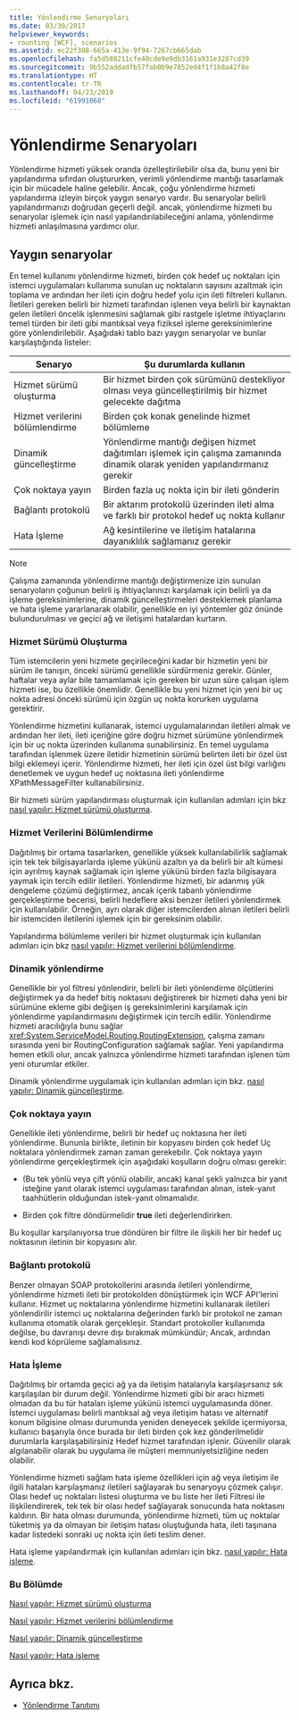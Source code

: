 ```yaml
---
title: Yönlendirme Senaryoları
ms.date: 03/30/2017
helpviewer_keywords:
- rounting [WCF], scenarios
ms.assetid: ec22f308-665a-413e-9f94-7267cb665dab
ms.openlocfilehash: fa5d588211cfe40cde9e9db3161a931e3287cd39
ms.sourcegitcommit: 9b552addadfb57fab0b9e7852ed4f1f1b8a42f8e
ms.translationtype: HT
ms.contentlocale: tr-TR
ms.lasthandoff: 04/23/2019
ms.locfileid: "61991068"
---
```

# <a name="routing-scenarios"></a>Yönlendirme Senaryoları
Yönlendirme hizmeti yüksek oranda özelleştirilebilir olsa da, bunu yeni bir yapılandırma sıfırdan oluştururken, verimli yönlendirme mantığı tasarlamak için bir mücadele haline gelebilir.  Ancak, çoğu yönlendirme hizmeti yapılandırma izleyin birçok yaygın senaryo vardır. Bu senaryolar belirli yapılandırmanızı doğrudan geçerli değil. ancak, yönlendirme hizmeti bu senaryolar işlemek için nasıl yapılandırılabileceğini anlama, yönlendirme hizmeti anlaşılmasına yardımcı olur.  
  
## <a name="common-scenarios"></a>Yaygın senaryolar  
 En temel kullanımı yönlendirme hizmeti, birden çok hedef uç noktaları için istemci uygulamaları kullanıma sunulan uç noktaların sayısını azaltmak için toplama ve ardından her ileti için doğru hedef yolu için ileti filtreleri kullanın. İletileri gereken belirli bir hizmeti tarafından işlenen veya belirli bir kaynaktan gelen iletileri öncelik işlenmesini sağlamak gibi rastgele işletme ihtiyaçlarını temel türden bir ileti gibi mantıksal veya fiziksel işleme gereksinimlerine göre yönlendirilebilir. Aşağıdaki tablo bazı yaygın senaryolar ve bunlar karşılaştığında listeler:  
  
|Senaryo|Şu durumlarda kullanın|  
|--------------|--------------|  
|Hizmet sürümü oluşturma|Bir hizmet birden çok sürümünü destekliyor olması veya güncelleştirilmiş bir hizmet gelecekte dağıtma|  
|Hizmet verilerini bölümlendirme|Birden çok konak genelinde hizmet bölümleme|  
|Dinamik güncelleştirme|Yönlendirme mantığı değişen hizmet dağıtımları işlemek için çalışma zamanında dinamik olarak yeniden yapılandırmanız gerekir|  
|Çok noktaya yayın|Birden fazla uç nokta için bir ileti gönderin|  
|Bağlantı protokolü|Bir aktarım protokolü üzerinden ileti alma ve farklı bir protokol hedef uç nokta kullanır|  
|Hata İşleme|Ağ kesintilerine ve iletişim hatalarına dayanıklılık sağlamanız gerekir|  
  
> [!NOTE]
>  Çalışma zamanında yönlendirme mantığı değiştirmenize izin sunulan senaryoların çoğunun belirli iş ihtiyaçlarınızı karşılamak için belirli ya da işleme gereksinimlerine, dinamik güncelleştirmeleri desteklemek planlama ve hata işleme yararlanarak olabilir, genellikle en iyi yöntemler göz önünde bulundurulması ve geçici ağ ve iletişimi hatalardan kurtarın.  
  
### <a name="service-versioning"></a>Hizmet Sürümü Oluşturma  
 Tüm istemcilerin yeni hizmete geçirileceğini kadar bir hizmetin yeni bir sürüm ile tanışın, önceki sürümü genellikle sürdürmeniz gerekir. Günler, haftalar veya aylar bile tamamlamak için gereken bir uzun süre çalışan işlem hizmeti ise, bu özellikle önemlidir. Genellikle bu yeni hizmet için yeni bir uç nokta adresi önceki sürümü için özgün uç nokta korurken uygulama gerektirir.  
  
 Yönlendirme hizmetini kullanarak, istemci uygulamalarından iletileri almak ve ardından her ileti, ileti içeriğine göre doğru hizmet sürümüne yönlendirmek için bir uç nokta üzerinden kullanıma sunabilirsiniz. En temel uygulama tarafından işlenmek üzere iletidir hizmetinin sürümü belirten ileti bir özel üst bilgi eklemeyi içerir. Yönlendirme hizmeti, her ileti için özel üst bilgi varlığını denetlemek ve uygun hedef uç noktasına ileti yönlendirme XPathMessageFilter kullanabilirsiniz.  
  
 Bir hizmeti sürüm yapılandırması oluşturmak için kullanılan adımları için bkz [nasıl yapılır: Hizmet sürümü oluşturma](../../../../docs/framework/wcf/feature-details/how-to-service-versioning.md).
  
### <a name="service-data-partitioning"></a>Hizmet Verilerini Bölümlendirme  
 Dağıtılmış bir ortama tasarlarken, genellikle yüksek kullanılabilirlik sağlamak için tek tek bilgisayarlarda işleme yükünü azaltın ya da belirli bir alt kümesi için ayrılmış kaynak sağlamak için işleme yükünü birden fazla bilgisayara yaymak için tercih edilir iletileri. Yönlendirme hizmeti, bir adanmış yük dengeleme çözümü değiştirmez, ancak içerik tabanlı yönlendirme gerçekleştirme becerisi, belirli hedeflere aksi benzer iletileri yönlendirmek için kullanılabilir. Örneğin, ayrı olarak diğer istemcilerden alınan iletileri belirli bir istemciden iletilerini işlemek için bir gereksinim olabilir.  
  
 Yapılandırma bölümleme verileri bir hizmet oluşturmak için kullanılan adımları için bkz [nasıl yapılır: Hizmet verilerini bölümlendirme](../../../../docs/framework/wcf/feature-details/how-to-service-data-partitioning.md).  
  
### <a name="dynamic-routing"></a>Dinamik yönlendirme  
 Genellikle bir yol filtresi yönlendirir, belirli bir ileti yönlendirme ölçütlerini değiştirmek ya da hedef bitiş noktasını değiştirerek bir hizmeti daha yeni bir sürümüne ekleme gibi değişen iş gereksinimlerini karşılamak için yönlendirme yapılandırmasını değiştirmek için tercih edilir. Yönlendirme hizmeti aracılığıyla bunu sağlar <xref:System.ServiceModel.Routing.RoutingExtension>, çalışma zamanı sırasında yeni bir RoutingConfiguration sağlamak sağlar. Yeni yapılandırma hemen etkili olur, ancak yalnızca yönlendirme hizmeti tarafından işlenen tüm yeni oturumlar etkiler.  
  
 Dinamik yönlendirme uygulamak için kullanılan adımları için bkz. [nasıl yapılır: Dinamik güncelleştirme](../../../../docs/framework/wcf/feature-details/how-to-dynamic-update.md).
  
### <a name="multicast"></a>Çok noktaya yayın  
 Genellikle ileti yönlendirme, belirli bir hedef uç noktasına her ileti yönlendirme.  Bununla birlikte, iletinin bir kopyasını birden çok hedef Uç noktalara yönlendirmek zaman zaman gerekebilir. Çok noktaya yayın yönlendirme gerçekleştirmek için aşağıdaki koşulların doğru olması gerekir:  
  
- (Bu tek yönlü veya çift yönlü olabilir, ancak) kanal şekli yalnızca bir yanıt isteğine yanıt olarak istemci uygulaması tarafından alınan, istek-yanıt taahhütlerin olduğundan istek-yanıt olmamalıdır.  
  
- Birden çok filtre döndürmelidir **true** ileti değerlendirirken.  
  
 Bu koşullar karşılanıyorsa true döndüren bir filtre ile ilişkili her bir hedef uç noktasının iletinin bir kopyasını alır.  
  
### <a name="protocol-bridging"></a>Bağlantı protokolü  
 Benzer olmayan SOAP protokollerini arasında iletileri yönlendirme, yönlendirme hizmeti ileti bir protokolden dönüştürmek için WCF API'lerini kullanır. Hizmet uç noktalarına yönlendirme hizmetini kullanarak iletileri yönlendirilir istemci uç noktalarına değerinden farklı bir protokol ne zaman kullanıma otomatik olarak gerçekleşir. Standart protokoller kullanımda değilse, bu davranışı devre dışı bırakmak mümkündür; Ancak, ardından kendi kod köprüleme sağlamalısınız.
  
### <a name="error-handling"></a>Hata İşleme  
 Dağıtılmış bir ortamda geçici ağ ya da iletişim hatalarıyla karşılaşırsanız sık karşılaşılan bir durum değil. Yönlendirme hizmeti gibi bir aracı hizmeti olmadan da bu tür hataları işleme yükünü istemci uygulamasında döner. İstemci uygulaması belirli mantıksal ağ veya iletişim hatası ve alternatif konum bilgisine olması durumunda yeniden deneyecek şekilde içermiyorsa, kullanıcı başarıyla önce burada bir ileti birden çok kez gönderilmelidir durumlarla karşılaşabilirsiniz Hedef hizmet tarafından işlenir. Güvenilir olarak algılanabilir olarak bu uygulama ile müşteri memnuniyetsizliğine neden olabilir.  
  
 Yönlendirme hizmeti sağlam hata işleme özellikleri için ağ veya iletişim ile ilgili hataları karşılaşmanız iletileri sağlayarak bu senaryoyu çözmek çalışır. Olası hedef uç noktaları listesi oluşturma ve bu liste her ileti Filtresi ile ilişkilendirerek, tek tek bir olası hedef sağlayarak sonucunda hata noktasını kaldırın. Bir hata olması durumunda, yönlendirme hizmeti, tüm uç noktalar tüketmiş ya da olmayan bir iletişim hatası oluştuğunda hata, ileti taşınana kadar listedeki sonraki uç nokta için ileti teslim dener.  
  
 Hata işleme yapılandırmak için kullanılan adımları için bkz. [nasıl yapılır: Hata işleme](../../../../docs/framework/wcf/feature-details/how-to-error-handling.md).
  
### <a name="in-this-section"></a>Bu Bölümde  
 [Nasıl yapılır: Hizmet sürümü oluşturma](../../../../docs/framework/wcf/feature-details/how-to-service-versioning.md)  
  
 [Nasıl yapılır: Hizmet verilerini bölümlendirme](../../../../docs/framework/wcf/feature-details/how-to-service-data-partitioning.md)  
  
 [Nasıl yapılır: Dinamik güncelleştirme](../../../../docs/framework/wcf/feature-details/how-to-dynamic-update.md)  
  
 [Nasıl yapılır: Hata işleme](../../../../docs/framework/wcf/feature-details/how-to-error-handling.md)  
  
## <a name="see-also"></a>Ayrıca bkz.

- [Yönlendirme Tanıtımı](../../../../docs/framework/wcf/feature-details/routing-introduction.md)
